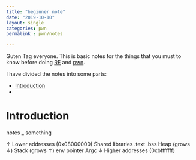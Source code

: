 ```yaml
---
title: "beginner note"
date: "2019-10-10"
layout: single
categories: pwn
permalink : pwn/notes

---
```


Guten Tag everyone. This is basic notes for the things that you must to know before doing [RE](https://github.com/wtsxDev/reverse-engineering) and [pwn](https://forum.hackthebox.eu/discussion/464/pwn-challenges).


I have divided the notes into some parts:
  - [Introduction](#Introduction)
  - 

# Introduction



notes _ something

  ↑ Lower addresses (0x08000000)
  Shared libraries
  .text
  .bss
  Heap (grows ↓)
  Stack (grows ↑)
  env pointer
  Argc
  ↓ Higher addresses (0xbfffffff)
